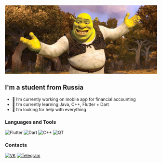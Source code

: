 [![Header](https://github.com/Junk-hub/Junk-hub/blob/main/assets/264315.jpeg)](https://www.youtube.com/watch?v=dQw4w9WgXcQ)

## I'm a student from Russia

- 🔭 I’m currently working on mobile app for financial accounting
- 🌱 I’m currently learning Java, C++, Flutter + Dart
- 🤔 I’m looking for help with everything

### Languages and Tools

![Flutter](https://img.shields.io/badge/Flutter-090909?style=for-the-badge&logo=flutter&logoColour=white)
![Dart](https://img.shields.io/badge/Dart-090909?style=for-the-badge&logo=dart&logoColour=097CDB)
![C++](https://img.shields.io/badge/C++-yellow?style=for-the-badge&logo=C%2b%2b&logoColour=6296CC)
![QT](https://img.shields.io/badge/QT-brightgreen?style=for-the-badge&logo=0)

### Contacts

[![VK](https://img.shields.io/badge/VK-blue?style=for-the-badge&logo=VK&logoColour=white)](https://vk.com/junkeed)
[![Telegram](https://img.shields.io/badge/Telegram-informational?style=for-the-badge&logo=telegram&logoColour=white)](https://t.me/Toxic_Ilyxa)
